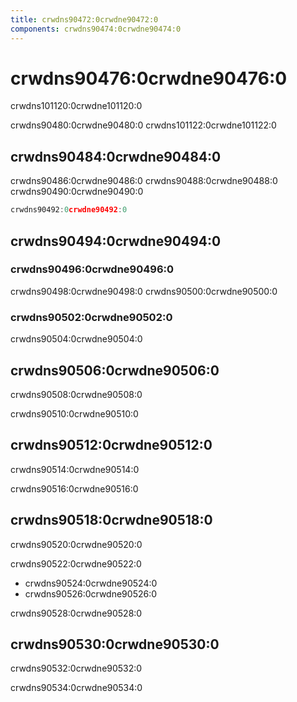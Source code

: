 ```yaml
---
title: crwdns90472:0crwdne90472:0
components: crwdns90474:0crwdne90474:0
---
```


# crwdns90476:0crwdne90476:0

<p class="description">crwdns101120:0crwdne101120:0</p>

crwdns90480:0crwdne90480:0 crwdns101122:0crwdne101122:0

## crwdns90484:0crwdne90484:0

crwdns90486:0crwdne90486:0 crwdns90488:0crwdne90488:0 crwdns90490:0crwdne90490:0

```js
crwdns90492:0crwdne90492:0

```

## crwdns90494:0crwdne90494:0

### crwdns90496:0crwdne90496:0

crwdns90498:0crwdne90498:0 crwdns90500:0crwdne90500:0

### crwdns90502:0crwdne90502:0

crwdns90504:0crwdne90504:0

## crwdns90506:0crwdne90506:0

crwdns90508:0crwdne90508:0

crwdns90510:0crwdne90510:0

## crwdns90512:0crwdne90512:0

crwdns90514:0crwdne90514:0

crwdns90516:0crwdne90516:0

## crwdns90518:0crwdne90518:0

crwdns90520:0crwdne90520:0

crwdns90522:0crwdne90522:0

- crwdns90524:0crwdne90524:0
- crwdns90526:0crwdne90526:0

crwdns90528:0crwdne90528:0

## crwdns90530:0crwdne90530:0

crwdns90532:0crwdne90532:0

crwdns90534:0crwdne90534:0